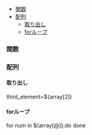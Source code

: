 - [関数](#関数)
- [配列](#配列)
  - [取り出し](#取り出し)
  - [forループ](#forループ)

### 関数

### 配列
#### 取り出し
third_element=${array[2]}

#### forループ
for num in ${array[@]};do
done